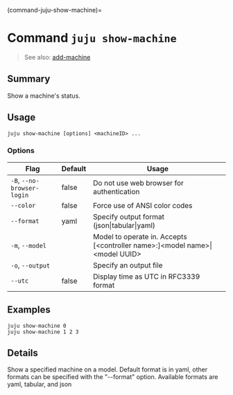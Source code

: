 (command-juju-show-machine)=
# Command `juju show-machine`
> See also: [add-machine](#add-machine)

## Summary
Show a machine's status.

## Usage
```juju show-machine [options] <machineID> ...```

### Options
| Flag | Default | Usage |
| --- | --- | --- |
| `-B`, `--no-browser-login` | false | Do not use web browser for authentication |
| `--color` | false | Force use of ANSI color codes |
| `--format` | yaml | Specify output format (json&#x7c;tabular&#x7c;yaml) |
| `-m`, `--model` |  | Model to operate in. Accepts [&lt;controller name&gt;:]&lt;model name&gt;&#x7c;&lt;model UUID&gt; |
| `-o`, `--output` |  | Specify an output file |
| `--utc` | false | Display time as UTC in RFC3339 format |

## Examples

    juju show-machine 0
    juju show-machine 1 2 3


## Details

Show a specified machine on a model.  Default format is in yaml,
other formats can be specified with the "--format" option.
Available formats are yaml, tabular, and json